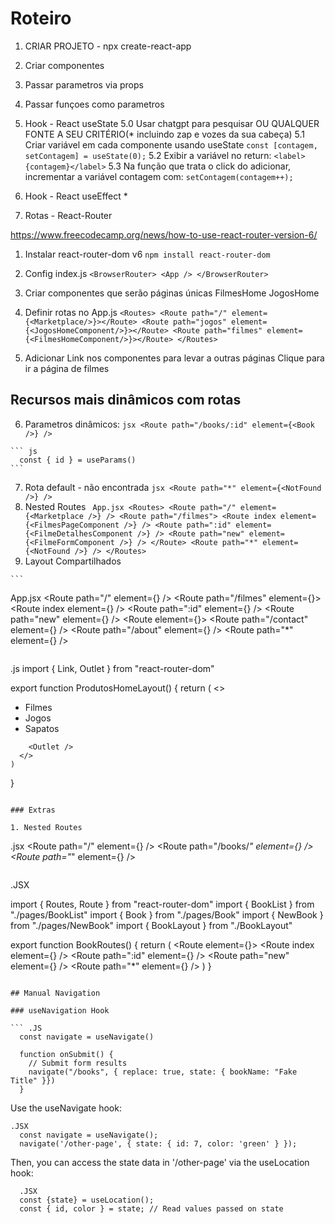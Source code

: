 # Roteiro

1. CRIAR PROJETO - npx create-react-app
2. Criar componentes
3. Passar parametros via props
4. Passar funçoes como parametros

5. Hook - React useState
    5.0 Usar chatgpt para pesquisar OU QUALQUER FONTE A SEU CRITÉRIO(* incluindo zap e vozes da sua cabeça)
    5.1 Criar variável em cada componente usando useState
        ```
            const [contagem, setContagem] = useState(0);
        ```
    5.2 Exibir a variável no return:
        ```
            <label>{contagem}</label>
        ```
    5.3 Na função que trata o click do adicionar, incrementar a variável contagem com:
        ```
            setContagem(contagem++);
        ```
6. Hook - React useEffect *

7. Rotas - React-Router
  
  https://www.freecodecamp.org/news/how-to-use-react-router-version-6/

  1. Instalar react-router-dom v6
    ```
      npm install react-router-dom 
    ```
  2. Config index.js
    ```
      <BrowserRouter>
        <App />
      </BrowserRouter>
    ```
  3. Criar componentes que serão páginas únicas
    FilmesHome
    JogosHome
  
  4. Definir rotas no App.js
    ``
      <Routes>
        <Route path="/" element={<Marketplace/>}></Route>
        <Route path="jogos" element={<JogosHomeComponent/>}></Route>
        <Route path="filmes" element={<FilmesHomeComponent/>}></Route>
      </Routes>
    ``
  5. Adicionar Link nos componentes para levar a outras páginas
    <Link to="filmes">Clique para ir a página de filmes</Link>

  ## Recursos mais dinâmicos com rotas
  6. Parametros dinâmicos:
    ``` jsx
      <Route path="/books/:id" element={<Book />} />
    ```

    ``` js
      const { id } = useParams()
    ```
  7. Rota default - não encontrada
    ``` jsx
      <Route path="*" element={<NotFound />} />
    ```
  8. Nested Routes
    ``` 
App.jsx
      <Routes>
        <Route path="/" element={<Marketplace />} />
        <Route path="/filmes">
          <Route index element={<FilmesPageComponent />} />
          <Route path=":id" element={<FilmeDetalhesComponent />} />
          <Route path="new" element={<FilmeFormComponent />} />
        </Route>
        <Route path="*" element={<NotFound />} />
      </Routes>
    ```
  9. Layout Compartilhados
  
    ```
App.jsx
    <Routes>
      <Route path="/" element={<Marketplace />} />
      <Route path="/filmes" element={<ProdutosHomeLayout />}>
        <Route index element={<FilmesPageComponent />} />
        <Route path=":id" element={<FilmeDetalhesComponent />} />
        <Route path="new" element={<FilmeFormComponent />} />
      </Route>
      <Route element={<OtherLayout />}>
        <Route path="/contact" element={<Contact />} />
        <Route path="/about" element={<About />} />
      </Route>
      <Route path="*" element={<NotFound />} />
    </Routes>
  ```

```
.js
  import { Link, Outlet } from "react-router-dom"

  export function ProdutosHomeLayout() {
    return (
      <>
        <nav>
          <ul>
            <li><Link to="/filmes">Filmes</Link></li>
            <li><Link to="/jogos">Jogos</Link></li>
            <li><Link to="/sapatos">Sapatos</Link></li>
          </ul>
        </nav>

        <Outlet />
      </>
    )
  }

```

### Extras

1. Nested Routes
```
.jsx
<Routes>
  <Route path="/" element={<Home />} />
  <Route path="/books/*" element={<BookRoutes />} />
  <Route path="*" element={<NotFound />} />
</Routes>
```

```
.JSX

  import { Routes, Route } from "react-router-dom"
  import { BookList } from "./pages/BookList"
  import { Book } from "./pages/Book"
  import { NewBook } from "./pages/NewBook"
  import { BookLayout } from "./BookLayout"

  export function BookRoutes() {
    return (
      <Routes>
        <Route element={<BookLayout />}>
          <Route index element={<BookList />} />
          <Route path=":id" element={<Book />} />
          <Route path="new" element={<NewBook />} />
          <Route path="*" element={<NotFound />} />
        </Route>
      </Routes>
    )
  }
```

## Manual Navigation

### useNavigation Hook

``` .JS
  const navigate = useNavigate()

  function onSubmit() {
    // Submit form results
    navigate("/books", { replace: true, state: { bookName: "Fake Title" }})
  }
```

Use the useNavigate hook:

```
.JSX
  const navigate = useNavigate();
  navigate('/other-page', { state: { id: 7, color: 'green' } });
```
Then, you can access the state data in '/other-page' via the useLocation hook:

```
  .JSX
  const {state} = useLocation();
  const { id, color } = state; // Read values passed on state
```

